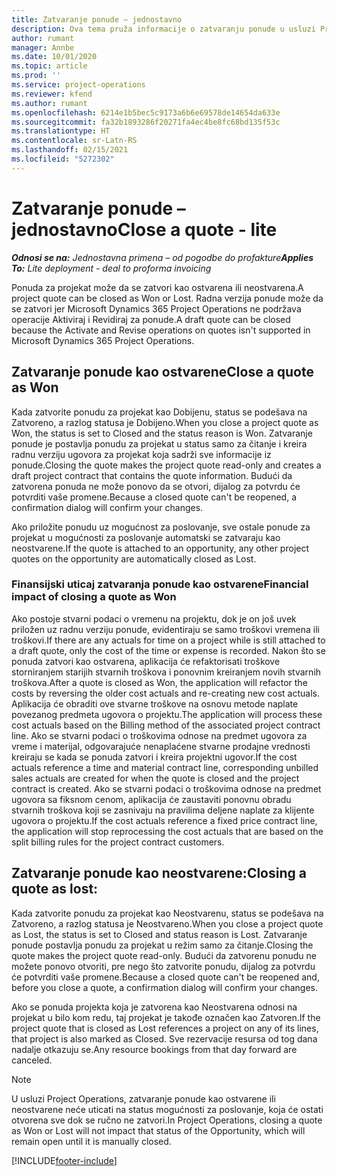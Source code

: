 ```yaml
---
title: Zatvaranje ponude – jednostavno
description: Ova tema pruža informacije o zatvaranju ponude u usluzi Project Operations.
author: rumant
manager: Annbe
ms.date: 10/01/2020
ms.topic: article
ms.prod: ''
ms.service: project-operations
ms.reviewer: kfend
ms.author: rumant
ms.openlocfilehash: 6214e1b5bec5c9173a6b6e69578de14654da633e
ms.sourcegitcommit: fa32b1893286f20271fa4ec4be8fc68bd135f53c
ms.translationtype: HT
ms.contentlocale: sr-Latn-RS
ms.lasthandoff: 02/15/2021
ms.locfileid: "5272302"
---
```

# <a name="close-a-quote---lite"></a><span data-ttu-id="f52d5-103">Zatvaranje ponude – jednostavno</span><span class="sxs-lookup"><span data-stu-id="f52d5-103">Close a quote - lite</span></span>

<span data-ttu-id="f52d5-104">_**Odnosi se na:** Jednostavna primena – od pogodbe do profakture_</span><span class="sxs-lookup"><span data-stu-id="f52d5-104">_**Applies To:** Lite deployment - deal to proforma invoicing_</span></span>

<span data-ttu-id="f52d5-105">Ponuda za projekat može da se zatvori kao ostvarena ili neostvarena.</span><span class="sxs-lookup"><span data-stu-id="f52d5-105">A project quote can be closed as Won or Lost.</span></span> <span data-ttu-id="f52d5-106">Radna verzija ponude može da se zatvori jer Microsoft Dynamics 365 Project Operations ne podržava operacije Aktiviraj i Revidiraj za ponude.</span><span class="sxs-lookup"><span data-stu-id="f52d5-106">A draft quote can be closed because the Activate and Revise operations on quotes isn't supported in Microsoft Dynamics 365 Project Operations.</span></span>

## <a name="close-a-quote-as-won"></a><span data-ttu-id="f52d5-107">Zatvaranje ponude kao ostvarene</span><span class="sxs-lookup"><span data-stu-id="f52d5-107">Close a quote as Won</span></span>

<span data-ttu-id="f52d5-108">Kada zatvorite ponudu za projekat kao Dobijenu, status se podešava na Zatvoreno, a razlog statusa je Dobijeno.</span><span class="sxs-lookup"><span data-stu-id="f52d5-108">When you close a project quote as Won, the status is set to Closed and the status reason is Won.</span></span> <span data-ttu-id="f52d5-109">Zatvaranje ponude je postavlja ponudu za projekat u status samo za čitanje i kreira radnu verziju ugovora za projekat koja sadrži sve informacije iz ponude.</span><span class="sxs-lookup"><span data-stu-id="f52d5-109">Closing the quote makes the project quote read-only and creates a draft project contract that contains the quote information.</span></span> <span data-ttu-id="f52d5-110">Budući da zatvorena ponuda ne može ponovo da se otvori, dijalog za potvrdu će potvrditi vaše promene.</span><span class="sxs-lookup"><span data-stu-id="f52d5-110">Because a closed quote can't be reopened, a confirmation dialog will confirm your changes.</span></span>

<span data-ttu-id="f52d5-111">Ako priložite ponudu uz mogućnost za poslovanje, sve ostale ponude za projekat u mogućnosti za poslovanje automatski se zatvaraju kao neostvarene.</span><span class="sxs-lookup"><span data-stu-id="f52d5-111">If the quote is attached to an opportunity, any other project quotes on the opportunity are automatically closed as Lost.</span></span>

### <a name="financial-impact-of-closing-a-quote-as-won"></a><span data-ttu-id="f52d5-112">Finansijski uticaj zatvaranja ponude kao ostvarene</span><span class="sxs-lookup"><span data-stu-id="f52d5-112">Financial impact of closing a quote as Won</span></span>

<span data-ttu-id="f52d5-113">Ako postoje stvarni podaci o vremenu na projektu, dok je on još uvek priložen uz radnu verziju ponude, evidentiraju se samo troškovi vremena ili troškovi.</span><span class="sxs-lookup"><span data-stu-id="f52d5-113">If there are any actuals for time on a project while is still attached to a draft quote, only the cost of the time or expense is recorded.</span></span> <span data-ttu-id="f52d5-114">Nakon što se ponuda zatvori kao ostvarena, aplikacija će refaktorisati troškove storniranjem starijih stvarnih troškova i ponovnim kreiranjem novih stvarnih troškova.</span><span class="sxs-lookup"><span data-stu-id="f52d5-114">After a quote is closed as Won, the application will refactor the costs by reversing the older cost actuals and re-creating new cost actuals.</span></span> <span data-ttu-id="f52d5-115">Aplikacija će obraditi ove stvarne troškove na osnovu metode naplate povezanog predmeta ugovora o projektu.</span><span class="sxs-lookup"><span data-stu-id="f52d5-115">The application will process these cost actuals based on the Billing method of the associated project contract line.</span></span> <span data-ttu-id="f52d5-116">Ako se stvarni podaci o troškovima odnose na predmet ugovora za vreme i materijal, odgovarajuće nenaplaćene stvarne prodajne vrednosti kreiraju se kada se ponuda zatvori i kreira projektni ugovor.</span><span class="sxs-lookup"><span data-stu-id="f52d5-116">If the cost actuals reference a time and material contract line, corresponding unbilled sales actuals are created for when the quote is closed and the project contract is created.</span></span> <span data-ttu-id="f52d5-117">Ako se stvarni podaci o troškovima odnose na predmet ugovora sa fiksnom cenom, aplikacija će zaustaviti ponovnu obradu stvarnih troškova koji se zasnivaju na pravilima deljene naplate za klijente ugovora o projektu.</span><span class="sxs-lookup"><span data-stu-id="f52d5-117">If the cost actuals reference a fixed price contract line, the application will stop reprocessing the cost actuals that are based on the split billing rules for the project contract customers.</span></span>

## <a name="closing-a-quote-as-lost"></a><span data-ttu-id="f52d5-118">Zatvaranje ponude kao neostvarene:</span><span class="sxs-lookup"><span data-stu-id="f52d5-118">Closing a quote as lost:</span></span>

<span data-ttu-id="f52d5-119">Kada zatvorite ponudu za projekat kao Neostvarenu, status se podešava na Zatvoreno, a razlog statusa je Neostvareno.</span><span class="sxs-lookup"><span data-stu-id="f52d5-119">When you close a project quote as Lost, the status is set to Closed and status reason is Lost.</span></span> <span data-ttu-id="f52d5-120">Zatvaranje ponude postavlja ponudu za projekat u režim samo za čitanje.</span><span class="sxs-lookup"><span data-stu-id="f52d5-120">Closing the quote makes the project quote read-only.</span></span> <span data-ttu-id="f52d5-121">Budući da zatvorenu ponudu ne možete ponovo otvoriti, pre nego što zatvorite ponudu, dijalog za potvrdu će potvrditi vaše promene.</span><span class="sxs-lookup"><span data-stu-id="f52d5-121">Because a closed quote can't be reopened and, before you close a quote, a confirmation dialog will confirm your changes.</span></span>

<span data-ttu-id="f52d5-122">Ako se ponuda projekta koja je zatvorena kao Neostvarena odnosi na projekat u bilo kom redu, taj projekat je takođe označen kao Zatvoren.</span><span class="sxs-lookup"><span data-stu-id="f52d5-122">If the project quote that is closed as Lost references a project on any of its lines, that project is also marked as Closed.</span></span> <span data-ttu-id="f52d5-123">Sve rezervacije resursa od tog dana nadalje otkazuju se.</span><span class="sxs-lookup"><span data-stu-id="f52d5-123">Any resource bookings from that day forward are canceled.</span></span>

> [!NOTE]
> <span data-ttu-id="f52d5-124">U usluzi Project Operations, zatvaranje ponude kao ostvarene ili neostvarene neće uticati na status mogućnosti za poslovanje, koja će ostati otvorena sve dok se ručno ne zatvori.</span><span class="sxs-lookup"><span data-stu-id="f52d5-124">In Project Operations, closing a quote as Won or Lost will not impact that status of the Opportunity, which will remain open until it is manually closed.</span></span>


[!INCLUDE[footer-include](../../includes/footer-banner.md)]